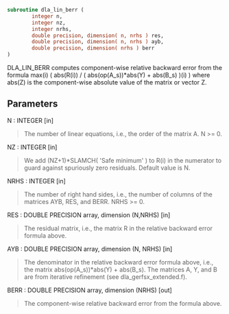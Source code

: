 ```fortran
subroutine dla_lin_berr (
        integer n,
        integer nz,
        integer nrhs,
        double precision, dimension( n, nrhs ) res,
        double precision, dimension( n, nrhs ) ayb,
        double precision, dimension( nrhs ) berr
)
```

DLA_LIN_BERR computes component-wise relative backward error from
the formula
max(i) ( abs(R(i)) / ( abs(op(A_s))\*abs(Y) + abs(B_s) )(i) )
where abs(Z) is the component-wise absolute value of the matrix
or vector Z.

## Parameters
N : INTEGER [in]
> The number of linear equations, i.e., the order of the
> matrix A.  N >= 0.

NZ : INTEGER [in]
> We add (NZ+1)\*SLAMCH( 'Safe minimum' ) to R(i) in the numerator to
> guard against spuriously zero residuals. Default value is N.

NRHS : INTEGER [in]
> The number of right hand sides, i.e., the number of columns
> of the matrices AYB, RES, and BERR.  NRHS >= 0.

RES : DOUBLE PRECISION array, dimension (N,NRHS) [in]
> The residual matrix, i.e., the matrix R in the relative backward
> error formula above.

AYB : DOUBLE PRECISION array, dimension (N, NRHS) [in]
> The denominator in the relative backward error formula above, i.e.,
> the matrix abs(op(A_s))\*abs(Y) + abs(B_s). The matrices A, Y, and B
> are from iterative refinement (see dla_gerfsx_extended.f).

BERR : DOUBLE PRECISION array, dimension (NRHS) [out]
> The component-wise relative backward error from the formula above.
